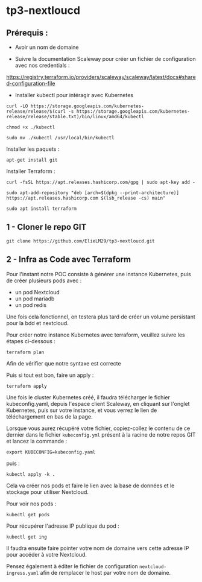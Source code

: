 # tp3-nextloucd

## Prérequis :

- Avoir un nom de domaine

- Suivre la documentation Scaleway pour créer un fichier de configuration avec nos credentials : 

https://registry.terraform.io/providers/scaleway/scaleway/latest/docs#shared-configuration-file

- Installer kubectl pour intéragir avec Kubernetes

```
curl -LO https://storage.googleapis.com/kubernetes-release/release/$(curl -s https://storage.googleapis.com/kubernetes-release/release/stable.txt)/bin/linux/amd64/kubectl
```

```
chmod +x ./kubectl
```

```
sudo mv ./kubectl /usr/local/bin/kubectl
```

Installer les paquets : 

```
apt-get install git
```

Installer Terraform : 

```
curl -fsSL https://apt.releases.hashicorp.com/gpg | sudo apt-key add -
```

```
sudo apt-add-repository "deb [arch=$(dpkg --print-architecture)] https://apt.releases.hashicorp.com $(lsb_release -cs) main"
```

```
sudo apt install terraform
```


## 1 - Cloner le repo GIT

```
git clone https://github.com/ElieLM29/tp3-nextloucd.git 
```

## 2 - Infra as Code avec Terraform

Pour l'instant notre POC consiste à générer une instance Kubernetes, puis de créer plusieurs pods avec : 

- un pod Nextcloud
- un pod mariadb
- un pod redis

Une fois cela fonctionnel, on testera plus tard de créer un volume persistant pour la bdd et nextcloud.


Pour créer notre instance Kubernetes avec terraform, veuillez suivre les étapes ci-dessous :

```
terraform plan
```
Afin de vérifier que notre syntaxe est correcte

Puis si tout est bon, faire un apply : 

```
terraform apply
```

Une fois le cluster Kubernetes créé, il faudra télécharger le fichier kubeconfig.yaml, depuis l'espace client Scaleway, en cliquant sur l'onglet Kubernetes, puis sur votre instance, et vous verrez le lien de téléchargement en bas de la page.

Lorsque vous aurez récupéré votre fichier, copiez-collez le contenu de ce dernier dans le fichier `kubeconfig.yml` présent à la racine de notre repos GIT et lancez la commande : 

```
export KUBECONFIG=kubeconfig.yaml 
```
puis :
```
kubectl apply -k .
```

Cela va créer nos pods et faire le lien avec la base de données et le stockage pour utiliser Nextcloud.

Pour voir nos pods : 
```
kubectl get pods
```

Pour récupérer l'adresse IP publique du pod : 

```
kubectl get ing
```

Il faudra ensuite faire pointer votre nom de domaine vers cette adresse IP pour accéder à votre Nextcloud.

Pensez également à éditer le fichier de configuration `nextcloud-ingress.yaml` afin de remplacer le host par votre nom de domaine.
